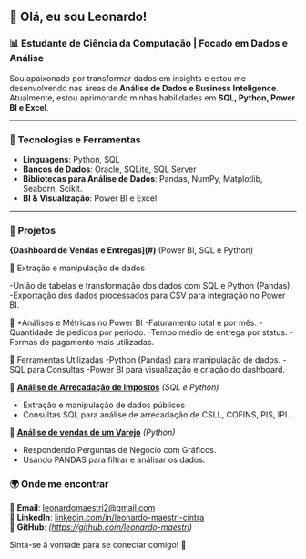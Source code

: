 ## 👋 Olá, eu sou Leonardo!
### 📊 Estudante de Ciência da Computação | Focado em Dados e Análise

Sou apaixonado por transformar dados em insights e estou me desenvolvendo nas áreas de **Análise de Dados e Business Inteligence**.
Atualmente, estou aprimorando minhas habilidades em **SQL, Python, Power BI e Excel**.

---
### 🚀 Tecnologias e Ferramentas
- **Linguagens**: Python, SQL
- **Bancos de Dados**: Oracle, SQLite, SQL Server
- **Bibliotecas para Análise de Dados**: Pandas, NumPy, Matplotlib, Seaborn, Scikit.
- **BI & Visualização**: Power BI e Excel


---
### 📂 Projetos
**{Dashboard de Vendas e Entregas](#)** (Power BI, SQL e Python)

🔹 Extração e manipulação de dados

-União de tabelas e transformação dos dados com SQL e Python (Pandas).
-Exportação dos dados processados para CSV para integração no Power BI.

🔹 *Análises e Métricas no Power BI
-Faturamento total e por mês.
-Quantidade de pedidos por período.
-Tempo médio de entrega por status.
-Formas de pagamento mais utilizadas.

🚀 Ferramentas Utilizadas
-Python (Pandas) para manipulação de dados.
-SQL para Consultas
-Power BI para visualização e criação do dashboard.


🔹 **[Análise de Arrecadação de Impostos](#)** *(SQL e Python)*
- Extração e manipulação de dados públicos
- Consultas SQL para análise de arrecadação de CSLL, COFINS, PIS, IPI...

🔹 **[Análise de vendas de um Varejo](#)** *(Python)*
- Respondendo Perguntas de Negócio com Gráficos.
- Usando PANDAS para filtrar e análisar os dados.

  
### 🌍 Onde me encontrar
📧 **Email**: leonardomaestri2@gmail.com  
💼 **LinkedIn**: [linkedin.com/in/leonardo-maestri-cintra](https://www.linkedin.com/in/leonardo-maestri-cintra-84683125a/)  
📌 **GitHub**: *(https://github.com/leonardo-maestri)*

Sinta-se à vontade para se conectar comigo! 🚀
